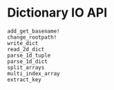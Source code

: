 # Dictionary IO API
```@docs
add_get_basename!
change_rootpath!
write_dict
read_2d_dict
parse_1d_tuple
parse_1d_dict
split_arrays
multi_index_array
extract_key
```
